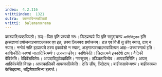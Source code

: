```yaml
---
index:  4.2.116
vrittiindex:  1321
sutra:  काश्यादिभ्यष्ठञ्ञिठौ
vritti:  balamanorama 
---
```


काश्यादिभ्यष्ठञ्ञिठौ। ठञ्--ञिठ इति प्रत्ययौ स्तः। ञिठप्रत्यये ञि इति समुदायस्य `आदिर्ञिटुडवः` इति इत्संज्ञायां प्रयोजनाऽभावाञ्ञकार एव इत्, तस्य ञित्स्वरः प्रयोजनम्। ठञ एव विधौ तु ङीप् स्यात्, टाब् न स्यात्। नन्वेवं सति इठप्रत्यये ठस्य इकादेशो न स्यात्, अङ्गात्परत्वाऽभावादित्यत आह--उच्चारणार्थ इति। काशिकीति काश्यां जातादिरित्यर्थः। ठञन्तान्ङीप्। काशिकेति। ञिठप्रत्यये इकादेशे टाप्। वैदिकी वैदिकेति। वेदिर्देशविशेषः। आपदादिपूर्वपदादिति। गणसूत्रम्। ठञ्ञिठावित्येव। आपदादिरिति। आपत् आदिर्यस्येति विग्रहः। आपत्कालिकी आपत्कालिकेति। ठञि ङीप्, ञिठेटाप्। बाहीकग्रामेभ्यश्च। बाहीकाख्याः केचिद्ग्रामाः, तद्विशेषवाचिभ्य इत्यर्थः। 

